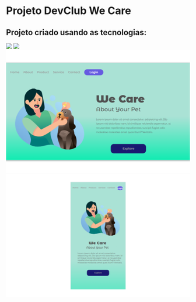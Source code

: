 <h1>Projeto DevClub We Care</h1>

<h2>Projeto criado usando as tecnologias:</h2>
<img src="https://img.shields.io/badge/HTML5-E34F26?style=for-the-badge&logo=html5&logoColor=white"/>
<img src="https://img.shields.io/badge/CSS3-1572B6?style=for-the-badge&logo=css3&logoColor=white" />

<img src="https://github.com/SamuelDias91/Projeto-CSS-We-Care/blob/master/img/We-Care-Desktop.png?raw=true"/>
<img src="https://github.com/SamuelDias91/Projeto-CSS-We-Care/blob/master/img/We-Care-mobile.png?raw=true"/>
